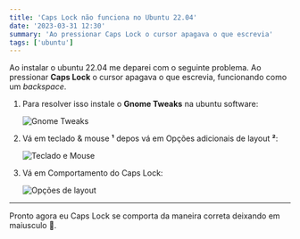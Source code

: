 ```yaml
---
title: 'Caps Lock não funciona no Ubuntu 22.04'
date: '2023-03-31 12:30'
summary: 'Ao pressionar Caps Lock o cursor apagava o que escrevia'
tags: ['ubuntu']
---
```


Ao instalar o ubuntu 22.04 me deparei com o seguinte problema. Ao pressionar **Caps Lock** o cursor apagava o que escrevia, funcionando como um *backspace*.

1. Para resolver isso instale o **Gnome Tweaks** na ubuntu software:

    ![Gnome Tweaks](/images/gnome-tweaks.png "Gnome Tweaks")

2. Vá em teclado & mouse **¹** depos vá em Opções adicionais de layout **²**:

    ![Teclado e Mouse](/images/gnome-tweaks-instructions-01.png "Teclado e Mouse")

3. Vá em  Comportamento do Caps Lock:

    ![Opções de layout](/images/gnome-tweaks-instructions-02.png "Opções de layout")

---

Pronto agora eu Caps Lock se comporta da maneira correta deixando em maiusculo 🤩.
